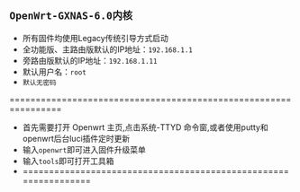 ## `OpenWrt-GXNAS-6.0内核`

- 所有固件均使用Legacy传统引导方式启动
- 全功能版、主路由版默认的IP地址：`192.168.1.1`
- 旁路由版默认的IP地址：`192.168.1.11`
- 默认用户名：`root`
- `默认无密码`
 
 ================================================================
- 首先需要打开 Openwrt 主页,点击系统-TTYD 命令窗,或者使用putty和openwrt后台luci插件定时更新 
- 输入`openwrt`即可进入固件升级菜单                            
- 输入`tools`即可打开工具箱
- ================================================================

